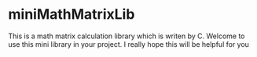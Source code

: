 # miniMathMatrixLib
This is a math matrix calculation library which is writen by C.  Welcome to use this mini library in your project. I really hope this will be helpful for you 

